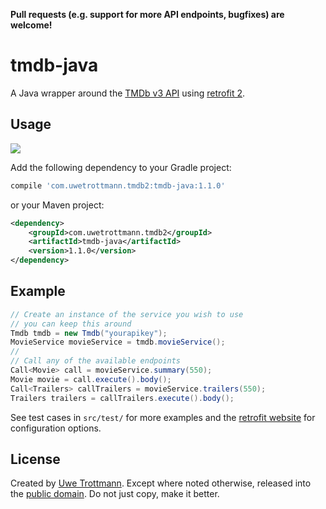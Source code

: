 **Pull requests (e.g. support for more API endpoints, bugfixes) are welcome!**

tmdb-java
============

A Java wrapper around the [TMDb v3 API][1] using [retrofit 2][2].

Usage
-----
<a href="https://search.maven.org/#search%7Cga%7C1%7Ctmdb-java"><img src="https://img.shields.io/maven-central/v/com.uwetrottmann.tmdb2/tmdb-java.svg?style=flat-square"></a>

Add the following dependency to your Gradle project:

```groovy
compile 'com.uwetrottmann.tmdb2:tmdb-java:1.1.0'
```

or your Maven project:

```xml
<dependency>
    <groupId>com.uwetrottmann.tmdb2</groupId>
    <artifactId>tmdb-java</artifactId>
    <version>1.1.0</version>
</dependency>
```

Example
-------

```java
// Create an instance of the service you wish to use
// you can keep this around
Tmdb tmdb = new Tmdb("yourapikey");
MovieService movieService = tmdb.movieService();
//
// Call any of the available endpoints
Call<Movie> call = movieService.summary(550);
Movie movie = call.execute().body();
Call<Trailers> callTrailers = movieService.trailers(550);
Trailers trailers = callTrailers.execute().body();
```

See test cases in `src/test/` for more examples and the [retrofit website][2] for configuration options.

License
-------

Created by [Uwe Trottmann](http://uwetrottmann.com/contact).
Except where noted otherwise, released into the [public domain](UNLICENSE).
Do not just copy, make it better.


 [1]: http://docs.themoviedb.apiary.io/
 [2]: http://square.github.io/retrofit/
